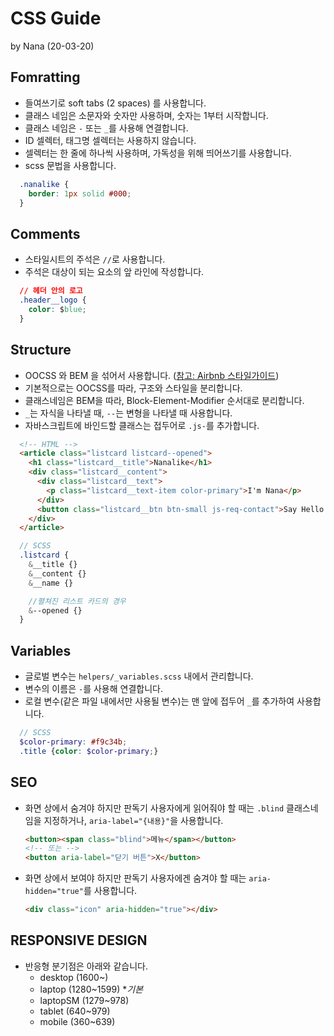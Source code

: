 # CSS Guide

by Nana (20-03-20)

## Fomratting

- 들여쓰기로 soft tabs (2 spaces) 를 사용합니다.
- 클래스 네임은 소문자와 숫자만 사용하며, 숫자는 1부터 시작합니다.
- 클래스 네임은 `-` 또는 `_`를 사용해 연결합니다.
- ID 셀렉터, 태그명 셀렉터는 사용하지 않습니다.
- 셀렉터는 한 줄에 하나씩 사용하며, 가독성을 위해 띄어쓰기를 사용합니다.
- scss 문법을 사용합니다.

```css
  .nanalike {
    border: 1px solid #000;
  }
```

## Comments

- 스타일시트의 주석은 `//`로 사용합니다.
- 주석은 대상이 되는 요소의 앞 라인에 작성합니다.

```css
  // 헤더 안의 로고
  .header__logo {
    color: $blue;
  }
```

## Structure

- OOCSS 와 BEM 을 섞어서 사용합니다. ([참고: Airbnb 스타일가이드](https://github.com/airbnb/css#oocss-and-bem))
- 기본적으로는 OOCSS를 따라, 구조와 스타일을 분리합니다.
- 클래스네임은 BEM을 따라, Block-Element-Modifier 순서대로 분리합니다.
- `_`는 자식을 나타낼 때, `--`는 변형을 나타낼 때 사용합니다.
- 자바스크립트에 바인드할 클래스는 접두어로 `.js-`를 추가합니다.

```HTML
  <!-- HTML -->
  <article class="listcard listcard--opened">
    <h1 class="listcard__title">Nanalike</h1>
    <div class="listcard__content">
      <div class="listcard__text">
        <p class="listcard__text-item color-primary">I'm Nana</p>
      </div>
      <button class="listcard__btn btn-small js-req-contact">Say Hello!</button>
    </div>
  </article>
```

```SCSS
  // SCSS
  .listcard {
    &__title {}
    &__content {}
    &__name {}

    //펼쳐진 리스트 카드의 경우
    &--opened {}
  }
```

## Variables

- 글로벌 변수는 `helpers/_variables.scss` 내에서 관리합니다.
- 변수의 이름은 `-`를 사용해 연결합니다.
- 로컬 변수(같은 파일 내에서만 사용될 변수)는 맨 앞에 접두어 `_`를 추가하여 사용합니다.
  
```SCSS
  // SCSS
  $color-primary: #f9c34b;
  .title {color: $color-primary;}
```

## SEO

- 화면 상에서 숨겨야 하지만 판독기 사용자에게 읽어줘야 할 때는 `.blind` 클래스네임을 지정하거나, `aria-label="{내용}"`을 사용합니다.
  
  ```HTML
  <button><span class="blind">메뉴</span></button>
  <!-- 또는 -->
  <button aria-label="닫기 버튼">X</button>
  ```

- 화면 상에서 보여야 하지만 판독기 사용자에겐 숨겨야 할 때는 `aria-hidden="true"`를 사용합니다.

  ```HTML
  <div class="icon" aria-hidden="true"></div>
  ```
  

## RESPONSIVE DESIGN

- 반응형 분기점은 아래와 같습니다.
  - desktop (1600~)
  - laptop (1280~1599) \*_기본_
  - laptopSM (1279~978)
  - tablet (640~979)
  - mobile (360~639)
